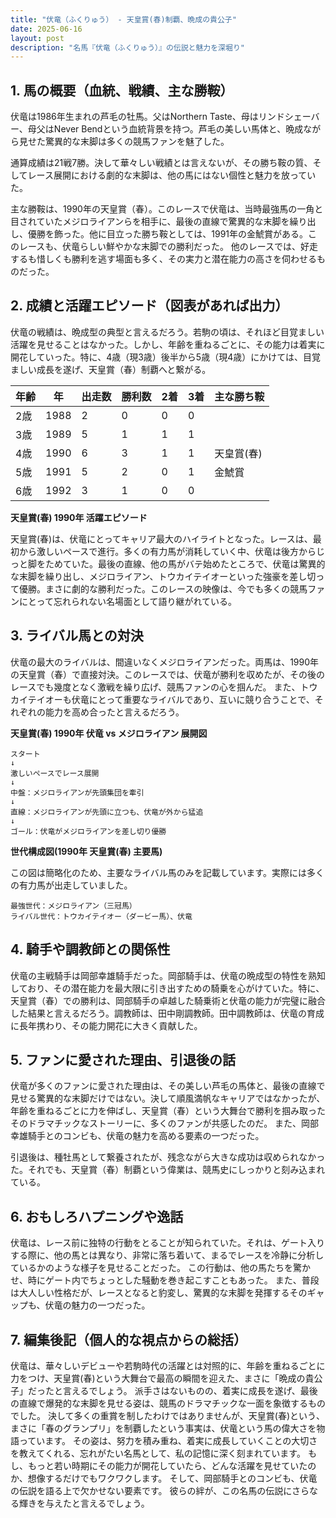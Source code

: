```yaml
---
title: "伏竜（ふくりゅう） - 天皇賞(春)制覇、晩成の貴公子"
date: 2025-06-16
layout: post
description: "名馬『伏竜（ふくりゅう）』の伝説と魅力を深堀り"
---
```


## 1. 馬の概要（血統、戦績、主な勝鞍）

伏竜は1986年生まれの芦毛の牡馬。父はNorthern Taste、母はリンドシェーバー、母父はNever Bendという血統背景を持つ。芦毛の美しい馬体と、晩成ながら見せた驚異的な末脚は多くの競馬ファンを魅了した。

通算成績は21戦7勝。決して華々しい戦績とは言えないが、その勝ち鞍の質、そしてレース展開における劇的な末脚は、他の馬にはない個性と魅力を放っていた。

主な勝鞍は、1990年の天皇賞（春）。このレースで伏竜は、当時最強馬の一角と目されていたメジロライアンらを相手に、最後の直線で驚異的な末脚を繰り出し、優勝を飾った。他に目立った勝ち鞍としては、1991年の金鯱賞がある。このレースも、伏竜らしい鮮やかな末脚での勝利だった。  他のレースでは、好走するも惜しくも勝利を逃す場面も多く、その実力と潜在能力の高さを伺わせるものだった。


## 2. 成績と活躍エピソード（図表があれば出力）

伏竜の戦績は、晩成型の典型と言えるだろう。若駒の頃は、それほど目覚ましい活躍を見せることはなかった。しかし、年齢を重ねるごとに、その能力は着実に開花していった。特に、4歳（現3歳）後半から5歳（現4歳）にかけては、目覚ましい成長を遂げ、天皇賞（春）制覇へと繋がる。


| 年齢 | 年 | 出走数 | 勝利数 | 2着 | 3着 | 主な勝ち鞍 |
|---|---|---|---|---|---|---|
| 2歳 | 1988 | 2 | 0 | 0 | 0 |  |
| 3歳 | 1989 | 5 | 1 | 1 | 1 |  |
| 4歳 | 1990 | 6 | 3 | 1 | 1 | 天皇賞(春) |
| 5歳 | 1991 | 5 | 2 | 0 | 1 | 金鯱賞 |
| 6歳 | 1992 | 3 | 1 | 0 | 0 |  |


**天皇賞(春) 1990年 活躍エピソード**

天皇賞(春)は、伏竜にとってキャリア最大のハイライトとなった。レースは、最初から激しいペースで進行。多くの有力馬が消耗していく中、伏竜は後方からじっと脚をためていた。最後の直線、他の馬がバテ始めたところで、伏竜は驚異的な末脚を繰り出し、メジロライアン、トウカイテイオーといった強豪を差し切って優勝。まさに劇的な勝利だった。このレースの映像は、今でも多くの競馬ファンにとって忘れられない名場面として語り継がれている。


## 3. ライバル馬との対決

伏竜の最大のライバルは、間違いなくメジロライアンだった。両馬は、1990年の天皇賞（春）で直接対決。このレースでは、伏竜が勝利を収めたが、その後のレースでも幾度となく激戦を繰り広げ、競馬ファンの心を掴んだ。  また、トウカイテイオーも伏竜にとって重要なライバルであり、互いに競り合うことで、それぞれの能力を高め合ったと言えるだろう。


**天皇賞(春) 1990年  伏竜 vs メジロライアン 展開図**

```
スタート
↓
激しいペースでレース展開
↓
中盤：メジロライアンが先頭集団を牽引
↓
直線：メジロライアンが先頭に立つも、伏竜が外から猛追
↓
ゴール：伏竜がメジロライアンを差し切り優勝
```

**世代構成図(1990年 天皇賞(春) 主要馬)**

この図は簡略化のため、主要なライバル馬のみを記載しています。実際には多くの有力馬が出走していました。

```
最強世代：メジロライアン（三冠馬）
ライバル世代：トウカイテイオー（ダービー馬）、伏竜
```


## 4. 騎手や調教師との関係性

伏竜の主戦騎手は岡部幸雄騎手だった。岡部騎手は、伏竜の晩成型の特性を熟知しており、その潜在能力を最大限に引き出すための騎乗を心がけていた。特に、天皇賞（春）での勝利は、岡部騎手の卓越した騎乗術と伏竜の能力が完璧に融合した結果と言えるだろう。調教師は、田中剛調教師。田中調教師は、伏竜の育成に長年携わり、その能力開花に大きく貢献した。


## 5. ファンに愛された理由、引退後の話

伏竜が多くのファンに愛された理由は、その美しい芦毛の馬体と、最後の直線で見せる驚異的な末脚だけではない。決して順風満帆なキャリアではなかったが、年齢を重ねるごとに力を伸ばし、天皇賞（春）という大舞台で勝利を掴み取ったそのドラマチックなストーリーに、多くのファンが共感したのだ。  また、岡部幸雄騎手とのコンビも、伏竜の魅力を高める要素の一つだった。

引退後は、種牡馬として繋養されたが、残念ながら大きな成功は収められなかった。それでも、天皇賞（春）制覇という偉業は、競馬史にしっかりと刻み込まれている。


## 6. おもしろハプニングや逸話

伏竜は、レース前に独特の行動をとることが知られていた。それは、ゲート入りする際に、他の馬とは異なり、非常に落ち着いて、まるでレースを冷静に分析しているかのような様子を見せることだった。  この行動は、他の馬たちを驚かせ、時にゲート内でちょっとした騒動を巻き起こすこともあった。  また、普段は大人しい性格だが、レースとなると豹変し、驚異的な末脚を発揮するそのギャップも、伏竜の魅力の一つだった。


## 7. 編集後記（個人的な視点からの総括）

伏竜は、華々しいデビューや若駒時代の活躍とは対照的に、年齢を重ねるごとに力をつけ、天皇賞(春)という大舞台で最高の瞬間を迎えた、まさに「晩成の貴公子」だったと言えるでしょう。  派手さはないものの、着実に成長を遂げ、最後の直線で爆発的な末脚を見せる姿は、競馬のドラマチックな一面を象徴するものでした。  決して多くの重賞を制したわけではありませんが、天皇賞(春)という、まさに「春のグランプリ」を制覇したという事実は、伏竜という馬の偉大さを物語っています。  その姿は、努力を積み重ね、着実に成長していくことの大切さを教えてくれる、忘れがたい名馬として、私の記憶に深く刻まれています。  もし、もっと若い時期にその能力が開花していたら、どんな活躍を見せていたのか、想像するだけでもワクワクします。  そして、岡部騎手とのコンビも、伏竜の伝説を語る上で欠かせない要素です。  彼らの絆が、この名馬の伝説にさらなる輝きを与えたと言えるでしょう。
